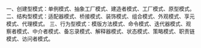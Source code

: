 一、创建型模式：单例模式、抽象工厂模式、建造者模式、工厂模式、原型模式。
二、结构型模式：适配器模式、桥接模式、装饰模式、组合模式、外观模式、享元模式、代理模式。
三、行为型模式：模版方法模式、命令模式、迭代器模式、观察者模式、中介者模式、备忘录模式、解释器模式、状态模式、策略模式、职责链模式、访问者模式。
